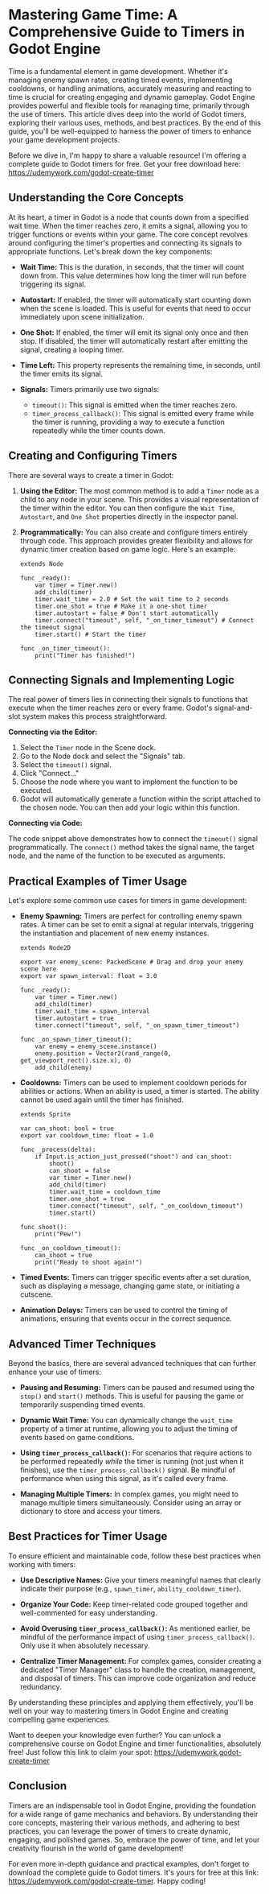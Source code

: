 # Mastering Game Time: A Comprehensive Guide to Timers in Godot Engine

Time is a fundamental element in game development. Whether it's managing enemy spawn rates, creating timed events, implementing cooldowns, or handling animations, accurately measuring and reacting to time is crucial for creating engaging and dynamic gameplay. Godot Engine provides powerful and flexible tools for managing time, primarily through the use of timers. This article dives deep into the world of Godot timers, exploring their various uses, methods, and best practices. By the end of this guide, you'll be well-equipped to harness the power of timers to enhance your game development projects.

Before we dive in, I'm happy to share a valuable resource! I'm offering a complete guide to Godot timers for free. Get your free download here: https://udemywork.com/godot-create-timer

## Understanding the Core Concepts

At its heart, a timer in Godot is a node that counts down from a specified wait time. When the timer reaches zero, it emits a signal, allowing you to trigger functions or events within your game. The core concept revolves around configuring the timer's properties and connecting its signals to appropriate functions. Let's break down the key components:

*   **Wait Time:** This is the duration, in seconds, that the timer will count down from. This value determines how long the timer will run before triggering its signal.

*   **Autostart:** If enabled, the timer will automatically start counting down when the scene is loaded. This is useful for events that need to occur immediately upon scene initialization.

*   **One Shot:** If enabled, the timer will emit its signal only once and then stop. If disabled, the timer will automatically restart after emitting the signal, creating a looping timer.

*   **Time Left:** This property represents the remaining time, in seconds, until the timer emits its signal.

*   **Signals:** Timers primarily use two signals:
    *   `timeout()`: This signal is emitted when the timer reaches zero.
    *   `timer_process_callback()`: This signal is emitted every frame while the timer is running, providing a way to execute a function repeatedly while the timer counts down.

## Creating and Configuring Timers

There are several ways to create a timer in Godot:

1.  **Using the Editor:** The most common method is to add a `Timer` node as a child to any node in your scene. This provides a visual representation of the timer within the editor. You can then configure the `Wait Time`, `Autostart`, and `One Shot` properties directly in the inspector panel.

2.  **Programmatically:** You can also create and configure timers entirely through code. This approach provides greater flexibility and allows for dynamic timer creation based on game logic. Here's an example:

    ```gdscript
    extends Node

    func _ready():
        var timer = Timer.new()
        add_child(timer)
        timer.wait_time = 2.0 # Set the wait time to 2 seconds
        timer.one_shot = true # Make it a one-shot timer
        timer.autostart = false # Don't start automatically
        timer.connect("timeout", self, "_on_timer_timeout") # Connect the timeout signal
        timer.start() # Start the timer
    
    func _on_timer_timeout():
        print("Timer has finished!")
    ```

## Connecting Signals and Implementing Logic

The real power of timers lies in connecting their signals to functions that execute when the timer reaches zero or every frame.  Godot's signal-and-slot system makes this process straightforward.

**Connecting via the Editor:**

1.  Select the `Timer` node in the Scene dock.
2.  Go to the Node dock and select the "Signals" tab.
3.  Select the `timeout()` signal.
4.  Click "Connect..."
5.  Choose the node where you want to implement the function to be executed.
6.  Godot will automatically generate a function within the script attached to the chosen node. You can then add your logic within this function.

**Connecting via Code:**

The code snippet above demonstrates how to connect the `timeout()` signal programmatically.  The `connect()` method takes the signal name, the target node, and the name of the function to be executed as arguments.

## Practical Examples of Timer Usage

Let's explore some common use cases for timers in game development:

*   **Enemy Spawning:** Timers are perfect for controlling enemy spawn rates. A timer can be set to emit a signal at regular intervals, triggering the instantiation and placement of new enemy instances.

    ```gdscript
    extends Node2D

    export var enemy_scene: PackedScene # Drag and drop your enemy scene here
    export var spawn_interval: float = 3.0

    func _ready():
        var timer = Timer.new()
        add_child(timer)
        timer.wait_time = spawn_interval
        timer.autostart = true
        timer.connect("timeout", self, "_on_spawn_timer_timeout")

    func _on_spawn_timer_timeout():
        var enemy = enemy_scene.instance()
        enemy.position = Vector2(rand_range(0, get_viewport_rect().size.x), 0)
        add_child(enemy)
    ```

*   **Cooldowns:** Timers can be used to implement cooldown periods for abilities or actions. When an ability is used, a timer is started. The ability cannot be used again until the timer has finished.

    ```gdscript
    extends Sprite

    var can_shoot: bool = true
    export var cooldown_time: float = 1.0

    func _process(delta):
        if Input.is_action_just_pressed("shoot") and can_shoot:
            shoot()
            can_shoot = false
            var timer = Timer.new()
            add_child(timer)
            timer.wait_time = cooldown_time
            timer.one_shot = true
            timer.connect("timeout", self, "_on_cooldown_timeout")
            timer.start()

    func shoot():
        print("Pew!")

    func _on_cooldown_timeout():
        can_shoot = true
        print("Ready to shoot again!")
    ```

*   **Timed Events:** Timers can trigger specific events after a set duration, such as displaying a message, changing game state, or initiating a cutscene.

*   **Animation Delays:** Timers can be used to control the timing of animations, ensuring that events occur in the correct sequence.

## Advanced Timer Techniques

Beyond the basics, there are several advanced techniques that can further enhance your use of timers:

*   **Pausing and Resuming:** Timers can be paused and resumed using the `stop()` and `start()` methods. This is useful for pausing the game or temporarily suspending timed events.

*   **Dynamic Wait Time:** You can dynamically change the `wait_time` property of a timer at runtime, allowing you to adjust the timing of events based on game conditions.

*   **Using `timer_process_callback()`:** For scenarios that require actions to be performed repeatedly *while* the timer is running (not just when it finishes), use the `timer_process_callback()` signal. Be mindful of performance when using this signal, as it's called every frame.

*   **Managing Multiple Timers:** In complex games, you might need to manage multiple timers simultaneously. Consider using an array or dictionary to store and access your timers.

## Best Practices for Timer Usage

To ensure efficient and maintainable code, follow these best practices when working with timers:

*   **Use Descriptive Names:** Give your timers meaningful names that clearly indicate their purpose (e.g., `spawn_timer`, `ability_cooldown_timer`).

*   **Organize Your Code:** Keep timer-related code grouped together and well-commented for easy understanding.

*   **Avoid Overusing `timer_process_callback()`:** As mentioned earlier, be mindful of the performance impact of using `timer_process_callback()`. Only use it when absolutely necessary.

*   **Centralize Timer Management:** For complex games, consider creating a dedicated "Timer Manager" class to handle the creation, management, and disposal of timers.  This can improve code organization and reduce redundancy.

By understanding these principles and applying them effectively, you'll be well on your way to mastering timers in Godot Engine and creating compelling game experiences.

Want to deepen your knowledge even further? You can unlock a comprehensive course on Godot Engine and timer functionalities, absolutely free! Just follow this link to claim your spot: https://udemywork.godot-create-timer

## Conclusion

Timers are an indispensable tool in Godot Engine, providing the foundation for a wide range of game mechanics and behaviors. By understanding their core concepts, mastering their various methods, and adhering to best practices, you can leverage the power of timers to create dynamic, engaging, and polished games. So, embrace the power of time, and let your creativity flourish in the world of game development!

For even more in-depth guidance and practical examples, don't forget to download the complete guide to Godot timers. It's yours for free at this link: https://udemywork.com/godot-create-timer. Happy coding!
